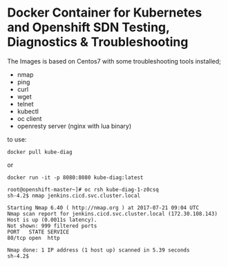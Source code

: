 # Docker Container for Kubernetes and Openshift SDN Testing, Diagnostics & Troubleshooting

The Images is based on Centos7 with some troubleshooting tools installed;
* nmap
* ping
* curl
* wget
* telnet
* kubectl 
* oc client 
* openresty server (nginx with lua binary) 

to use:

`docker pull kube-diag`

or

`docker run -it -p 8080:8080 kube-diag:latest`


```
root@openshift-master~]# oc rsh kube-diag-1-z0csq 
sh-4.2$ nmap jenkins.cicd.svc.cluster.local

Starting Nmap 6.40 ( http://nmap.org ) at 2017-07-21 09:04 UTC
Nmap scan report for jenkins.cicd.svc.cluster.local (172.30.108.143)
Host is up (0.0011s latency).
Not shown: 999 filtered ports
PORT   STATE SERVICE
80/tcp open  http

Nmap done: 1 IP address (1 host up) scanned in 5.39 seconds
sh-4.2$
```

